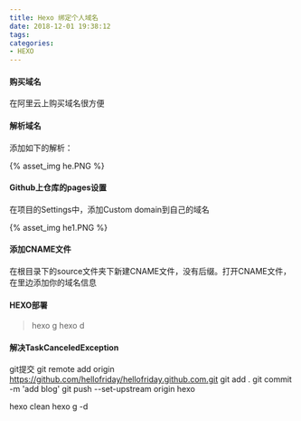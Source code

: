 ```yaml
---
title: Hexo 绑定个人域名
date: 2018-12-01 19:38:12
tags:
categories:
- HEXO
---
```

#### 购买域名
在阿里云上购买域名很方便

#### 解析域名
添加如下的解析：

{% asset_img he.PNG %}

#### Github上仓库的pages设置
在项目的Settings中，添加Custom domain到自己的域名

{% asset_img he1.PNG %}

#### 添加CNAME文件
在根目录下的source文件夹下新建CNAME文件，没有后缀。打开CNAME文件，在里边添加你的域名信息


#### HEXO部署
>hexo g
>hexo d

#### 解决TaskCanceledException
git提交
git remote add origin https://github.com/hellofriday/hellofriday.github.com.git
git add .
git commit -m 'add blog'
git push --set-upstream origin hexo

hexo clean
hexo g -d

